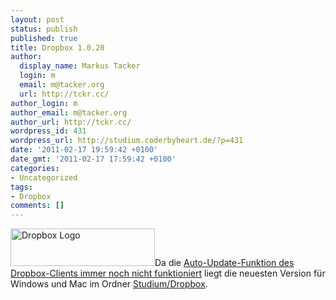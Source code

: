 ```yaml
---
layout: post
status: publish
published: true
title: Dropbox 1.0.20
author:
  display_name: Markus Tacker
  login: m
  email: m@tacker.org
  url: http://tckr.cc/
author_login: m
author_email: m@tacker.org
author_url: http://tckr.cc/
wordpress_id: 431
wordpress_url: http://studium.coderbyheart.de/?p=431
date: '2011-02-17 19:59:42 +0100'
date_gmt: '2011-02-17 17:59:42 +0100'
categories:
- Uncategorized
tags:
- Dropbox
comments: []
---
```

<p><a href="http://db.tt/NYepoPI"><img class="alignright size-full wp-image-553" title="Dropbox" src="http://studium.coderbyheart.de/wp-content/uploads/2011/05/logo.png" alt="Dropbox Logo" width="231" height="60" /></a>Da die <a href="https://www.dropbox.com/votebox/162/automatic-updates">Auto-Update-Funktion des Dropbox-Clients immer noch nicht funktioniert</a> liegt die neuesten Version für Windows und Mac im Ordner <a href="https://www.dropbox.com/home#/Studium/Dropbox:::13364232">Studium/Dropbox</a>.</p>
